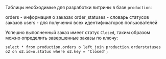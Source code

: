 Таблицы необходимые для разработки витрины в базе `production`:

orders - информация о заказах
order_statuses - словарь статусов заказов
users - для получения всех идентификаторов пользователей

Успешно выполненный заказ имеет статус `Closed`, таким образом можно определить завершенные заказы по ключу:

`select * from production.orders o
left join production.orderstatuses o2 on o2.id=o.status
where o2.key = 'Closed';`